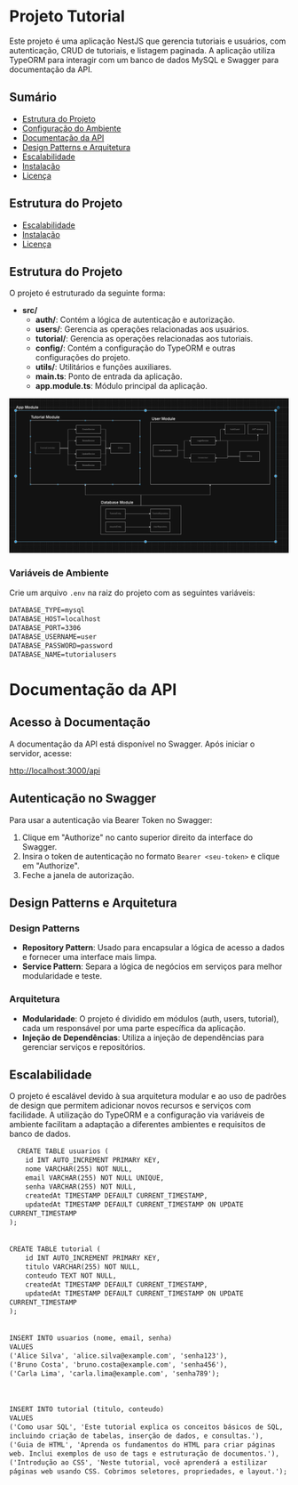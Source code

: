 # Projeto Tutorial

Este projeto é uma aplicação NestJS que gerencia tutoriais e usuários, com autenticação, CRUD de tutoriais, e listagem paginada. A aplicação utiliza TypeORM para interagir com um banco de dados MySQL e Swagger para documentação da API.

## Sumário

- [Estrutura do Projeto](#estrutura-do-projeto)
- [Configuração do Ambiente](#configuração-do-ambiente)
- [Documentação da API](#documentação-da-api)
- [Design Patterns e Arquitetura](#design-patterns-e-arquitetura)
- [Escalabilidade](#escalabilidade)
- [Instalação](#instalação)
- [Licença](#licença)

## Estrutura do Projeto

- [Escalabilidade](#escalabilidade)
- [Instalação](#instalação)
- [Licença](#licença)

## Estrutura do Projeto

O projeto é estruturado da seguinte forma:

- **src/**
  - **auth/**: Contém a lógica de autenticação e autorização.
  - **users/**: Gerencia as operações relacionadas aos usuários.
  - **tutorial/**: Gerencia as operações relacionadas aos tutoriais.
  - **config/**: Contém a configuração do TypeORM e outras configurações do projeto.
  - **utils/**: Utilitários e funções auxiliares.
  - **main.ts**: Ponto de entrada da aplicação.
  - **app.module.ts**: Módulo principal da aplicação.

![Arquitetura](assets/image.png)



### Variáveis de Ambiente

Crie um arquivo `.env` na raiz do projeto com as seguintes variáveis:

```env
DATABASE_TYPE=mysql
DATABASE_HOST=localhost
DATABASE_PORT=3306
DATABASE_USERNAME=user
DATABASE_PASSWORD=password
DATABASE_NAME=tutorialusers
```

# Documentação da API
## Acesso à Documentação

A documentação da API está disponível no Swagger. Após iniciar o servidor, acesse:

[http://localhost:3000/api](http://localhost:3000/api)

## Autenticação no Swagger

Para usar a autenticação via Bearer Token no Swagger:

1. Clique em "Authorize" no canto superior direito da interface do Swagger.
2. Insira o token de autenticação no formato `Bearer <seu-token>` e clique em "Authorize".
3. Feche a janela de autorização.

## Design Patterns e Arquitetura

### Design Patterns

- **Repository Pattern**: Usado para encapsular a lógica de acesso a dados e fornecer uma interface mais limpa.
- **Service Pattern**: Separa a lógica de negócios em serviços para melhor modularidade e teste.

### Arquitetura

- **Modularidade**: O projeto é dividido em módulos (auth, users, tutorial), cada um responsável por uma parte específica da aplicação.
- **Injeção de Dependências**: Utiliza a injeção de dependências para gerenciar serviços e repositórios.

## Escalabilidade

O projeto é escalável devido à sua arquitetura modular e ao uso de padrões de design que permitem adicionar novos recursos e serviços com facilidade. A utilização do TypeORM e a configuração via variáveis de ambiente facilitam a adaptação a diferentes ambientes e requisitos de banco de dados.



```
  CREATE TABLE usuarios (
    id INT AUTO_INCREMENT PRIMARY KEY,
    nome VARCHAR(255) NOT NULL,
    email VARCHAR(255) NOT NULL UNIQUE,
    senha VARCHAR(255) NOT NULL,
    createdAt TIMESTAMP DEFAULT CURRENT_TIMESTAMP,
    updatedAt TIMESTAMP DEFAULT CURRENT_TIMESTAMP ON UPDATE CURRENT_TIMESTAMP
);


CREATE TABLE tutorial (
    id INT AUTO_INCREMENT PRIMARY KEY,
    titulo VARCHAR(255) NOT NULL,
    conteudo TEXT NOT NULL,
    createdAt TIMESTAMP DEFAULT CURRENT_TIMESTAMP,
    updatedAt TIMESTAMP DEFAULT CURRENT_TIMESTAMP ON UPDATE CURRENT_TIMESTAMP
);


INSERT INTO usuarios (nome, email, senha)
VALUES 
('Alice Silva', 'alice.silva@example.com', 'senha123'),
('Bruno Costa', 'bruno.costa@example.com', 'senha456'),
('Carla Lima', 'carla.lima@example.com', 'senha789');



INSERT INTO tutorial (titulo, conteudo)
VALUES 
('Como usar SQL', 'Este tutorial explica os conceitos básicos de SQL, incluindo criação de tabelas, inserção de dados, e consultas.'),
('Guia de HTML', 'Aprenda os fundamentos do HTML para criar páginas web. Inclui exemplos de uso de tags e estruturação de documentos.'),
('Introdução ao CSS', 'Neste tutorial, você aprenderá a estilizar páginas web usando CSS. Cobrimos seletores, propriedades, e layout.');
```
